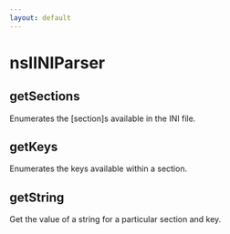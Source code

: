 ```yaml
---
layout: default
---
```


# nsIINIParser #

## getSections ##

Enumerates the [section]s available in the INI file.


## getKeys ##

Enumerates the keys available within a section.


## getString ##

Get the value of a string for a particular section and key.


